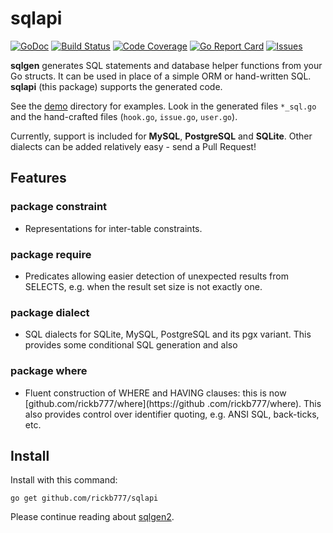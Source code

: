 # sqlapi

[![GoDoc](https://img.shields.io/badge/api-Godoc-blue.svg)](https://pkg.go.dev/github.com/rickb777/sqlapi)
[![Build Status](https://travis-ci.org/rickb777/sqlapi.svg?branch=master)](https://travis-ci.org/rickb777/sqlapi/builds)
[![Code Coverage](https://img.shields.io/coveralls/rickb777/sqlapi.svg)](https://coveralls.io/r/rickb777/sqlapi)
[![Go Report Card](https://goreportcard.com/badge/github.com/rickb777/sqlapi)](https://goreportcard.com/report/github.com/rickb777/sqlapi)
[![Issues](https://img.shields.io/github/issues/rickb777/sqlapi.svg)](https://github.com/rickb777/sqlapi/issues)

**sqlgen** generates SQL statements and database helper functions from your Go structs. It can be used in
place of a simple ORM or hand-written SQL. **sqlapi** (this package) supports the generated code.

See the [demo](https://github.com/rickb777/sqlgen2/tree/master/demo) directory for examples. Look in the
generated files `*_sql.go` and the hand-crafted files (`hook.go`, `issue.go`, `user.go`).

Currently, support is included for **MySQL**, **PostgreSQL** and **SQLite**. Other dialects can be added relatively easy - send a Pull Request!

## Features

### package constraint

* Representations for inter-table constraints.

### package require

* Predicates allowing easier detection of unexpected results from SELECTS, e.g. when the result set size is not exactly one.

### package dialect

* SQL dialects for SQLite, MySQL, PostgreSQL and its pgx variant. This provides some conditional SQL generation and
 also 

### package where

* Fluent construction of WHERE and HAVING clauses: this is now [github.com/rickb777/where](https://github
.com/rickb777/where). This also provides control over identifier quoting, e.g. ANSI SQL, back-ticks, etc.
 
## Install

Install with this command:

```
go get github.com/rickb777/sqlapi
```

Please continue reading about [sqlgen2](https://github.com/rickb777/sqlgen2/tree/master/README.md).
